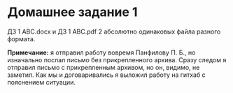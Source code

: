 # Домашнее задание 1
ДЗ 1 АВС.docx и ДЗ 1 АВС.pdf 2 абсолютно одинаковых файла разного формата.

**Примечание:** я отправил работу вовремя Панфилову П. Б., но изначально послал письмо без прикрепленного архива. Сразу следом я отправил письмо с прикрепленным архивом, но он, видимо, не заметил. Как мы и договаривались я выложил работу на гитхаб с пояснением ситуации.
